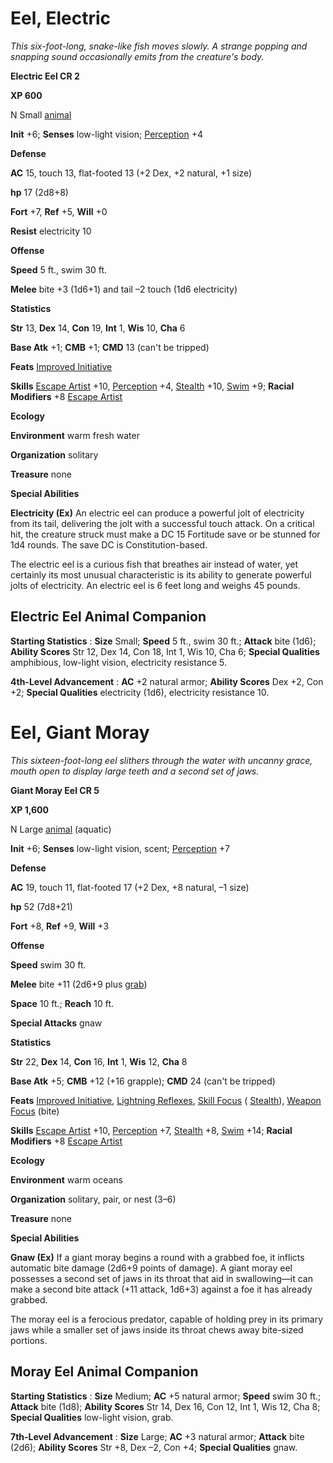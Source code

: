 # Eel, Electric

_This six-foot-long, snake-like fish moves slowly. A strange popping and snapping sound occasionally emits from the creature's body._

**Electric Eel CR 2**

**XP 600**

N Small [animal](creatureTypes#_animal)

**Init** +6; **Senses** low-light vision; [Perception](../skills/perception#_perception) +4

**Defense**

**AC** 15, touch 13, flat-footed 13 (+2 Dex, +2 natural, +1 size)

**hp** 17 (2d8+8)

**Fort** +7, **Ref** +5, **Will** +0

**Resist** electricity 10

**Offense**

**Speed** 5 ft., swim 30 ft.

**Melee** bite +3 (1d6+1) and tail –2 touch (1d6 electricity)

**Statistics**

**Str** 13, **Dex** 14, **Con** 19, **Int** 1, **Wis** 10, **Cha** 6

**Base Atk** +1; **CMB** +1; **CMD** 13 (can't be tripped)

**Feats** [Improved Initiative](../feats#_improved-initiative)

**Skills** [Escape Artist](../skills/escapeArtist#_escape-artist) +10, [Perception](../skills/perception#_perception) +4, [Stealth](../skills/stealth#_stealth) +10, [Swim](../skills/swim#_swim) +9; **Racial Modifiers** +8 [Escape Artist](../skills/escapeArtist#_escape-artist)

**Ecology**

**Environment** warm fresh water

**Organization** solitary

**Treasure** none

**Special Abilities**

**Electricity (Ex)** An electric eel can produce a powerful jolt of electricity from its tail, delivering the jolt with a successful touch attack. On a critical hit, the creature struck must make a DC 15 Fortitude save or be stunned for 1d4 rounds. The save DC is Constitution-based.

The electric eel is a curious fish that breathes air instead of water, yet certainly its most unusual characteristic is its ability to generate powerful jolts of electricity. An electric eel is 6 feet long and weighs 45 pounds.

## Electric Eel Animal Companion

**Starting Statistics** : **Size** Small; **Speed** 5 ft., swim 30 ft.; **Attack** bite (1d6); **Ability Scores** Str 12, Dex 14, Con 18, Int 1, Wis 10, Cha 6; **Special Qualities** amphibious, low-light vision, electricity resistance 5.

**4th-Level Advancement** : **AC** +2 natural armor; **Ability Scores** Dex +2, Con +2; **Special Qualities** electricity (1d6), electricity resistance 10.

# Eel, Giant Moray

_This sixteen-foot-long eel slithers through the water with uncanny grace, mouth open to display large teeth and a second set of jaws._

**Giant Moray Eel CR 5**

**XP 1,600**

N Large [animal](creatureTypes#_animal) (aquatic)

**Init** +6; **Senses** low-light vision, scent; [Perception](../skills/perception#_perception) +7

**Defense**

**AC** 19, touch 11, flat-footed 17 (+2 Dex, +8 natural, –1 size)

**hp** 52 (7d8+21)

**Fort** +8, **Ref** +9, **Will** +3

**Offense**

**Speed** swim 30 ft.

**Melee** bite +11 (2d6+9 plus [grab](universalMonsterRules#_grab))

**Space** 10 ft.; **Reach** 10 ft.

**Special Attacks** gnaw

**Statistics**

**Str** 22, **Dex** 14, **Con** 16, **Int** 1, **Wis** 12, **Cha** 8

**Base Atk** +5; **CMB** +12 (+16 grapple); **CMD** 24 (can't be tripped)

**Feats** [Improved Initiative](../feats#_improved-initiative), [Lightning Reflexes](../feats#_lightning-reflexes), [Skill Focus](../feats#_skill-focus) ( [Stealth](../skills/stealth#_stealth)), [Weapon Focus](../feats#_weapon-focus) (bite)

**Skills** [Escape Artist](../skills/escapeArtist#_escape-artist) +10, [Perception](../skills/perception#_perception) +7, [Stealth](../skills/stealth#_stealth) +8, [Swim](../skills/swim#_swim) +14; **Racial Modifiers** +8 [Escape Artist](../skills/escapeArtist#_escape-artist)

**Ecology**

**Environment** warm oceans

**Organization** solitary, pair, or nest (3–6)

**Treasure** none

**Special Abilities**

**Gnaw (Ex)** If a giant moray begins a round with a grabbed foe, it inflicts automatic bite damage (2d6+9 points of damage). A giant moray eel possesses a second set of jaws in its throat that aid in swallowing—it can make a second bite attack (+11 attack, 1d6+3) against a foe it has already grabbed.

The moray eel is a ferocious predator, capable of holding prey in its primary jaws while a smaller set of jaws inside its throat chews away bite-sized portions.

## Moray Eel Animal Companion

**Starting Statistics** : **Size** Medium; **AC** +5 natural armor; **Speed** swim 30 ft.; **Attack** bite (1d8); **Ability Scores** Str 14, Dex 16, Con 12, Int 1, Wis 12, Cha 8; **Special Qualities** low-light vision, grab.

**7th-Level Advancement** : **Size** Large; **AC** +3 natural armor; **Attack** bite (2d6); **Ability Scores** Str +8, Dex –2, Con +4; **Special Qualities** gnaw.

